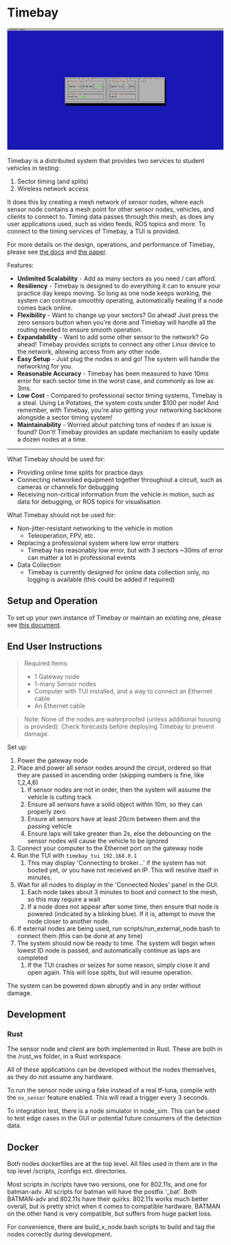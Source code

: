 # Timebay

![](docs/paper_TeX/images/gui.png)

Timebay is a distributed system that provides two services to student vehicles in testing:
1. Sector timing (and splits)
2. Wireless network access

It does this by creating a mesh network of sensor nodes, where each sensor node contains a mesh point for other sensor nodes, 
vehicles, and clients to connect to. Timing data passes through this mesh, as does any user applications used, such as video feeds,
ROS topics and more. To connect to the timing services of Timebay, a TUI is provided.

For more details on the design, operations, and performance of Timebay, please see [the docs](./docs) and [the paper](./docs/Timebay.pdf).

Features:
- **Unlimited Scalability** - Add as many sectors as you need / can afford.
- **Resiliency** - Timebay is designed to do everything it can to ensure your practice day keeps moving. So long as one node keeps working, the system can continue smoothly operating, automatically healing if a node comes back online.
- **Flexibility** - Want to change up your sectors? Go ahead! Just press the zero sensors button when you're done and Timebay will handle all the routing needed to ensure smooth operation.
- **Expandability** - Want to add some other sensor to the network? Go ahead! Timebay provides scripts to connect any other Linux device to the network, allowing access from any other node.
- **Easy Setup** - Just plug the nodes in and go! The system will handle the networking for you.
- **Reasonable Accuracy** - Timebay has been measured to have 10ms error for each sector time in the worst case, and commonly as low as 3ms.
- **Low Cost** - Compared to professional sector timing systems, Timebay is a steal. Using Le Potatoes, the system costs under $100 per node! And remember, with Timebay, you're also getting your networking backbone alongside a sector timing system!
- **Maintainability** - Worried about patching tons of nodes if an issue is found? Don't! Timebay provides an update mechanism to easily update a dozen nodes at a time.

----
What Timebay should be used for:
- Providing online time splits for practice days
- Connecting networked equipment together throughout a circuit, such as cameras or channels for debugging
- Receiving non-critical information from the vehicle in motion, such as data for debugging, or ROS topics for visualisation

What Timebay should not be used for:
- Non-jitter-resistant networking to the vehicle in motion
  - Teleoperation, FPV, etc.
- Replacing a professional system where low error matters
  - Timebay has reasonably low error, but with 3 sectors ~30ms of error can matter a lot in professional events
- Data Collection
  - Timebay is currently designed for online data collection only, no logging is available (this could be added if required)

## Setup and Operation

To set up your own instance of Timebay or maintain an existing one,
please see [this document](docs/le-potato-setup.md).

## End User Instructions

> Required Items:
> - 1 Gateway node
> - 1-many Sensor nodes
> - Computer with TUI installed, and a way to connect an Ethernet cable
> - An Ethernet cable

> Note: None of the nodes are waterproofed (unless additional housing is provided). Check forecasts before deploying Timebay to prevent damage.

Set up:
1. Power the gateway node
2. Place and power all sensor nodes around the circuit, ordered so that they are passed in ascending order (skipping numbers is fine, like 1,2,4,6)
   1. If sensor nodes are not in order, then the system will assume the vehicle is cutting track
   2. Ensure all sensors have a solid object within 10m, so they can properly zero
   3. Ensure all sensors have at least 20cm between them and the passing vehicle
   4. Ensure laps will take greater than 2s, else the debouncing on the sensor nodes will cause the vehicle to be ignored
3. Connect your computer to the Ethernet port on the gateway node
4. Run the TUI with `timebay_tui 192.168.0.1`
   1. This may display 'Connecting to broker...' if the system has not booted yet, or you have not received an IP. This will resolve itself in minutes. 
5. Wait for all nodes to display in the 'Connected Nodes' panel in the GUI. 
   1. Each node takes about 3 minutes to boot and connect to the mesh, so this may require a wait
   2. If a node does not appear after some time, then ensure that node is powered (indicated by a blinking blue). If it is, attempt to move the node closer to another node.
6. If external nodes are being used, run scripts/run_external_node.bash to connect them (this can be done at any time)
7. The system should now be ready to time. The system will begin when lowest ID node is passed, and automatically continue as laps are completed
   1. If the TUI crashes or seizes for some reason, simply close it and open again. This will lose splits, but will resume operation.

The system can be powered down abruptly and in any order without damage.


## Development

### Rust

The sensor node and client are both implemented in Rust. These are both in the /rust_ws folder, in a Rust workspace.

All of these applications can be developed without the nodes themselves, as they do not assume any hardware.

To run the sensor node using a fake instead of a real tf-luna, compile with the `no_sensor` feature enabled. This will
read a trigger every 3 seconds.

To integration test, there is a node simulator in node_sim. This can be used to test edge cases in the GUI or potential future
consumers of the detection data.

## Docker

Both nodes dockerfiles are at the top level. All files used in them are in the top level /scripts, /configs ect. directories.

Most scripts in /scripts have two versions, one for 802.11s, and one for batman-adv. All scripts for batman will have the 
postfix '_bat'. Both BATMAN-adv and 802.11s have their quirks. 802.11s works much better overall, but is pretty strict when it
comes to compatible hardware. BATMAN on the other hand is very compatible, but suffers from huge packet loss.

For convenience, there are build_x_node.bash scripts to build and tag the nodes correctly during development.